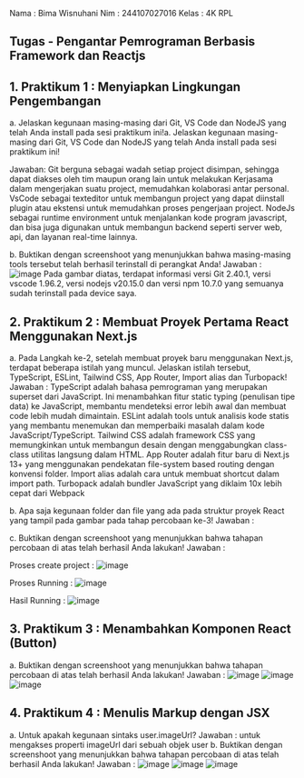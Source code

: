 Nama  : Bima Wisnuhani
Nim   : 244107027016
Kelas : 4K RPL

## Tugas - Pengantar Pemrograman Berbasis Framework dan Reactjs
## 1.	Praktikum 1 : Menyiapkan Lingkungan Pengembangan
 a.	Jelaskan kegunaan masing-masing dari Git, VS Code dan NodeJS yang telah Anda install pada sesi praktikum ini!a.	Jelaskan kegunaan masing-masing dari Git, VS Code dan NodeJS yang telah Anda install pada sesi praktikum ini!

Jawaban: 
Git berguna sebagai wadah setiap project disimpan, sehingga dapat diakses oleh tim maupun orang lain untuk melakukan Kerjasama dalam mengerjakan suatu project, memudahkan kolaborasi antar personal.
VsCode sebagai texteditor untuk membangun project yang dapat diinstall plugin atau ekstensi untuk memudahkan proses pengerjaan project.
NodeJs sebagai runtime environment untuk menjalankan kode program javascript, dan bisa juga digunakan untuk membangun backend seperti server web, api, dan layanan real-time lainnya.

b.	Buktikan dengan screenshoot yang menunjukkan bahwa masing-masing tools tersebut telah berhasil terinstall di perangkat Anda!
Jawaban :
![image](https://github.com/user-attachments/assets/2cb9f45a-6368-4ce1-8346-b5834ed21ee2)
Pada gambar diatas, terdapat informasi versi Git 2.40.1, versi vscode 1.96.2, versi nodejs v20.15.0 dan versi npm 10.7.0 yang semuanya sudah terinstall pada device saya.


## 2.	Praktikum 2 : Membuat Proyek Pertama React Menggunakan Next.js
a.	Pada Langkah ke-2, setelah membuat proyek baru menggunakan Next.js, terdapat beberapa istilah yang muncul. Jelaskan istilah tersebut, TypeScript, ESLint, Tailwind CSS, App Router, Import alias dan Turbopack!
Jawaban :
TypeScript adalah bahasa pemrograman yang merupakan superset dari JavaScript. Ini menambahkan fitur static typing (penulisan tipe data) ke JavaScript, membantu mendeteksi error lebih awal dan membuat code lebih mudah dimaintain.
ESLint adalah tools untuk analisis kode statis yang membantu menemukan dan memperbaiki masalah dalam kode JavaScript/TypeScript.
Tailwind CSS adalah framework CSS yang memungkinkan untuk membangun desain dengan menggabungkan class-class utilitas langsung dalam HTML.
App Router adalah fitur baru di Next.js 13+ yang menggunakan pendekatan file-system based routing dengan konvensi folder.
Import alias adalah cara untuk membuat shortcut dalam import path.
Turbopack adalah bundler JavaScript yang diklaim 10x lebih cepat dari Webpack

b.	Apa saja kegunaan folder dan file yang ada pada struktur proyek React yang tampil pada gambar pada tahap percobaan ke-3!
Jawaban :

c.	Buktikan dengan screenshoot yang menunjukkan bahwa tahapan percobaan di atas telah berhasil Anda lakukan!
Jawaban :





Proses create project : 
 ![image](https://github.com/user-attachments/assets/9a286ab3-a8cd-4fe4-a012-4e9b7033c021)

Proses Running :
 ![image](https://github.com/user-attachments/assets/942efd4f-e680-49ff-850c-766281c1a996)


Hasil Running :
 ![image](https://github.com/user-attachments/assets/05d6d563-ab29-4c63-84f4-4b42c4acf297)

## 3.	Praktikum 3 : Menambahkan Komponen React (Button)
a.	Buktikan dengan screenshoot yang menunjukkan bahwa tahapan percobaan di atas telah berhasil Anda lakukan!
Jawaban :
![image](https://github.com/user-attachments/assets/74a8404f-030c-4ccf-808f-84faf529fafd)
![image](https://github.com/user-attachments/assets/8d117500-c437-460d-aa0a-579df9dfe5c7)
![image](https://github.com/user-attachments/assets/fd20d6f0-0005-429b-a3b5-5f47035b89ad)
 
## 4.	Praktikum 4 : Menulis Markup dengan JSX
a.	Untuk apakah kegunaan sintaks user.imageUrl?
Jawaban :
untuk mengakses properti imageUrl dari sebuah objek user
b.	Buktikan dengan screenshoot yang menunjukkan bahwa tahapan percobaan di atas telah berhasil Anda lakukan!
Jawaban :
![image](https://github.com/user-attachments/assets/5f4d08db-5a6b-4a85-ad2d-e920f9cfc910)
![image](https://github.com/user-attachments/assets/db7535ea-e3e6-4c01-8909-941e220529cb)
![image](https://github.com/user-attachments/assets/033c4a2a-fa5a-4835-87ab-f19010ffac7c)
 
